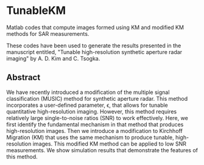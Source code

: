 # TunableKM
Matlab codes that compute images formed using KM and modified KM methods for SAR measurements.

These codes have been used to generate the results presented in the manuscript entitled, "Tunable high-resolution synthetic aperture radar imaging" by A. D. Kim and C. Tsogka.

## Abstract

We have recently introduced a modification of the multiple signal classification (MUSIC) method for synthetic aperture radar. This method incorporates a user-defined parameter, ϵ, that allows for tunable quantitative high-resolution imaging. However, this method requires relatively large single-to-noise ratios (SNR) to work effectively. Here, we first identify the fundamental mechanism in that method that produces high-resolution images. Then we introduce a modification to Kirchhoff Migration (KM) that uses the same mechanism to produce tunable, high-resolution images. This modified KM method can be applied to low SNR measurements. We show simulation results that demonstrate the features of this method.
